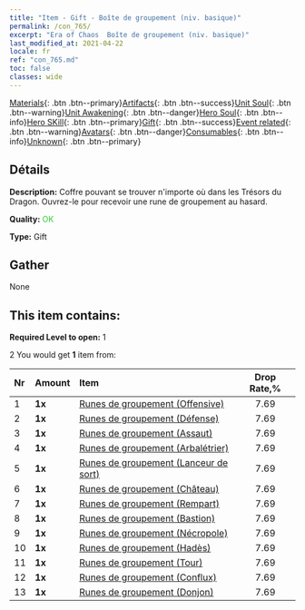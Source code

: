 ```yaml
---
title: "Item - Gift - Boîte de groupement (niv. basique)"
permalink: /con_765/
excerpt: "Era of Chaos  Boîte de groupement (niv. basique)"
last_modified_at: 2021-04-22
locale: fr
ref: "con_765.md"
toc: false
classes: wide
---
```

 [Materials](/ItemsFR/){: .btn .btn--primary}[Artifacts](/ItemsFR/Artifacts/){: .btn .btn--success}[Unit Soul](/ItemsFR/UnitSoul/){: .btn .btn--warning}[Unit Awakening](/ItemsFR/UnitAwakening/){: .btn .btn--danger}[Hero Soul](/ItemsFR/HeroSoul/){: .btn .btn--info}[Hero SKill](/ItemsFR/HeroSkill/){: .btn .btn--primary}[Gift](/ItemsFR/Gift/){: .btn .btn--success}[Event related](/ItemsFR/Events/){: .btn .btn--warning}[Avatars](/ItemsFR/Avatars/){: .btn .btn--danger}[Consumables](/ItemsFR/Consumables/){: .btn .btn--info}[Unknown](/ItemsFR/Unknown/){: .btn .btn--primary}

## Détails
 **Description:** Coffre pouvant se trouver n'importe où dans les Trésors du Dragon. Ouvrez-le pour recevoir une rune de groupement au hasard.

 **Quality:** <span style="color: #32CD32">OK</span>

 **Type:** Gift

## Gather

  None

## This item contains:

 **Required Level to open:** 1

 2 You would get **1** item  from:

  | Nr | Amount |     Item    | Drop Rate,% |
  |:---|:-------|:------------|:---------:|
  | 1 |  **1x** | [Runes de groupement (Offensive)](/fr/Items/con_734/) | 7.69 | 
  | 2 |  **1x** | [Runes de groupement (Défense)](/fr/Items/con_739/) | 7.69 | 
  | 3 |  **1x** | [Runes de groupement (Assaut)](/fr/Items/con_741/) | 7.69 | 
  | 4 |  **1x** | [Runes de groupement (Arbalétrier)](/fr/Items/con_742/) | 7.69 | 
  | 5 |  **1x** | [Runes de groupement (Lanceur de sort)](/fr/Items/con_746/) | 7.69 | 
  | 6 |  **1x** | [Runes de groupement (Château)](/fr/Items/con_752/) | 7.69 | 
  | 7 |  **1x** | [Runes de groupement (Rempart)](/fr/Items/con_753/) | 7.69 | 
  | 8 |  **1x** | [Runes de groupement (Bastion)](/fr/Items/con_754/) | 7.69 | 
  | 9 |  **1x** | [Runes de groupement (Nécropole)](/fr/Items/con_755/) | 7.69 | 
  | 10 |  **1x** | [Runes de groupement (Hadès)](/fr/Items/con_777/) | 7.69 | 
  | 11 |  **1x** | [Runes de groupement (Tour)](/fr/Items/con_785/) | 7.69 | 
  | 12 |  **1x** | [Runes de groupement (Conflux)](/fr/Items/con_791/) | 7.69 | 
  | 13 |  **1x** | [Runes de groupement (Donjon)](/fr/Items/con_792/) | 7.69 | 
